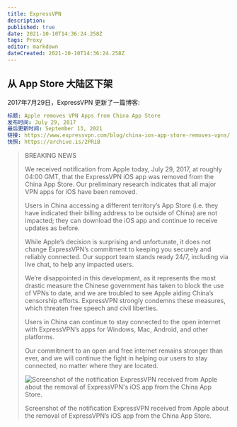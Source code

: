 ```yaml
---
title: ExpressVPN
description: 
published: true
date: 2021-10-10T14:36:24.258Z
tags: Proxy
editor: markdown
dateCreated: 2021-10-10T14:36:24.258Z
---
```


## 从 App Store 大陆区下架

2017年7月29日，ExpressVPN 更新了一篇博客:

```YAML
标题: Apple removes VPN Apps from China App Store
发布时间: July 29, 2017
最后更新时间: September 13, 2021
链接: https://www.expressvpn.com/blog/china-ios-app-store-removes-vpns/
快照: https://archive.is/2PRiB
```

> BREAKING NEWS
>
> We received notification from Apple today, July 29, 2017, at roughly 04:00 GMT, that the ExpressVPN iOS app was removed from the China App Store. Our preliminary research indicates that all major VPN apps for iOS have been removed.
>
> Users in China accessing a different territory’s App Store (i.e. they have indicated their billing address to be outside of China) are not impacted; they can download the iOS app and continue to receive updates as before.
>
> While Apple’s decision is surprising and unfortunate, it does not change ExpressVPN’s commitment to keeping you securely and reliably connected. Our support team stands ready 24/7, including via live chat, to help any impacted users.
>
> We’re disappointed in this development, as it represents the most drastic measure the Chinese government has taken to block the use of VPNs to date, and we are troubled to see Apple aiding China’s censorship efforts. ExpressVPN strongly condemns these measures, which threaten free speech and civil liberties.
>
> Users in China can continue to stay connected to the open internet with ExpressVPN’s apps for Windows, Mac, Android, and other platforms.
>
> Our commitment to an open and free internet remains stronger than ever, and we will continue the fight in helping our users to stay connected, no matter where they are located.
>
> ![Screenshot of the notification ExpressVPN received from Apple about the removal of ExpressVPN's iOS app from the China App Store.](../src/anti-censorship/VPN/ExpressVPN/china-app-store-app-removal-notification.png)
>
> Screenshot of the notification ExpressVPN received from Apple about the removal of ExpressVPN’s iOS app from the China App Store.
